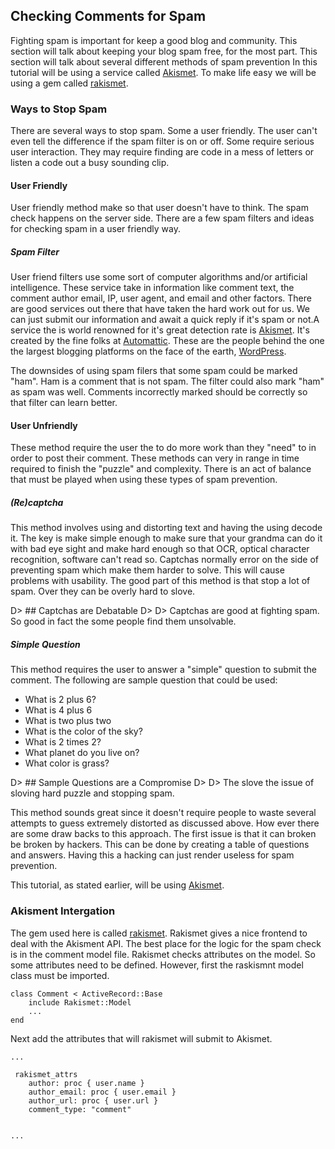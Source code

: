 ## Checking Comments for Spam
Fighting spam is important for keep a good blog and community. This section will talk about keeping your blog spam free, for the most part. This section will talk about several different methods of spam prevention In this tutorial will be using a service called [Akismet](http://akismet.com/). To make life easy we will be using a gem called [rakismet](https://github.com/joshfrench/rakismet).

### Ways to Stop Spam
There are several ways to stop spam. Some a user friendly. The user can't even tell the difference if the spam filter is on or off. Some require serious user interaction. They may require finding are code in a mess of letters or listen a code out a busy sounding clip.

#### User Friendly
User friendly method make so that user doesn't have to think. The spam check happens on the server side. There are a few spam filters and ideas for checking spam in a user friendly way.

##### Spam Filter
 User friend filters use some sort of computer algorithms and/or artificial intelligence. These service take in information like comment text, the comment author email, IP, user agent, and email and other factors. There are good services out there that have taken the hard work out for us. We can just submit our information and await a quick reply if it's spam or not.A service the is world renowned for it's great detection rate is [Akismet](http://akismet.com/). It's created by the fine folks at [Automattic](http://automattic.com/). These are the people behind the one the largest blogging platforms on the face of the earth, [WordPress](http://wordpress.org).

The downsides of using spam filers that some spam could be marked "ham". Ham is a comment that is not spam. The filter could also mark "ham" as spam was well. Comments incorrectly marked should be correctly so that filter can learn better.

#### User Unfriendly
These method require the user the to do more work than they "need" to in order to post their comment. These methods can very in range in time required to finish the "puzzle" and complexity. There is an act of balance that must be played when using these types of spam prevention.

##### (Re)captcha
This method involves using and  distorting text and having the using decode it. The key is make simple enough to make sure that your grandma can do it with bad eye sight and make hard enough so that OCR, optical character recognition, software can't read so. Captchas normally error on the side of preventing spam which make them harder to solve. This will cause problems with usability. The good part of this method is that stop a lot of spam. Over they can be overly hard to slove. 

D> ## Captchas are Debatable
D>
D> Captchas are good at fighting spam. So good in fact the some people find them unsolvable.

##### Simple Question
This method requires the user to answer a "simple" question to submit the comment. The following are sample question that could be used:

* What is 2 plus 6?
* What is 4 plus 6
* What is two plus two
* What is the color of the sky?
* What is 2 times 2?
* What planet do you live on?
* What color is grass?

D> ## Sample Questions are a Compromise
D> 
D> The slove the issue of sloving hard puzzle and stopping spam.

This method sounds great since it doesn't require people to waste several attempts to guess extremely distorted as discussed above. How ever there are some draw backs to this approach. The first issue is that it can broken be broken by hackers. This can be done by creating a table of questions and answers. Having this a hacking can just render useless for spam prevention.

This tutorial, as stated earlier, will be using [Akismet](http://akismet.com/).

### Akisment Intergation
The gem used here is called [rakismet](https://github.com/joshfrench/rakismet). Rakismet gives a nice frontend to deal with the Akisment API. The best place for the logic for the spam check is in the comment model file. Rakismet checks attributes on the model. So some attributes need to be defined. However, first the raskismnt model class must be imported. 

	class Comment < ActiveRecord::Base
		include Rakismet::Model
		...
	end

Next add the attributes that will rakismet will submit to Akismet.

	...

	 rakismet_attrs
	 	author: proc { user.name }
	 	author_email: proc { user.email }
	 	author_url: proc { user.url }
	 	comment_type: "comment"
	 	

	...


